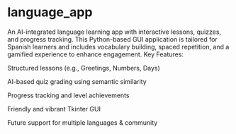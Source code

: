 # language_app
An AI-integrated language learning app with interactive lessons, quizzes, and progress tracking. This Python-based GUI application is tailored for Spanish learners and includes vocabulary building, spaced repetition, and a gamified experience to enhance engagement.
Key Features:

Structured lessons (e.g., Greetings, Numbers, Days)

AI-based quiz grading using semantic similarity

Progress tracking and level achievements

Friendly and vibrant Tkinter GUI

Future support for multiple languages & community


